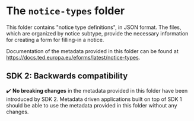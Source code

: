 # The `notice-types` folder

This folder contains "notice type definitions", in JSON format. The files, which  are organized by notice subtype, provide the necessary information for creating a form for filling-in a notice.

Documentation of the metadata provided in this folder can be found at https://docs.ted.europa.eu/eforms/latest/notice-types.

## SDK 2: Backwards compatibility
:heavy_check_mark: **No breaking changes** in the metadata provided in this folder have been introduced by SDK 2. Metadata driven applications built on top of SDK 1 should be able to use the metadata provided in this folder without any changes.